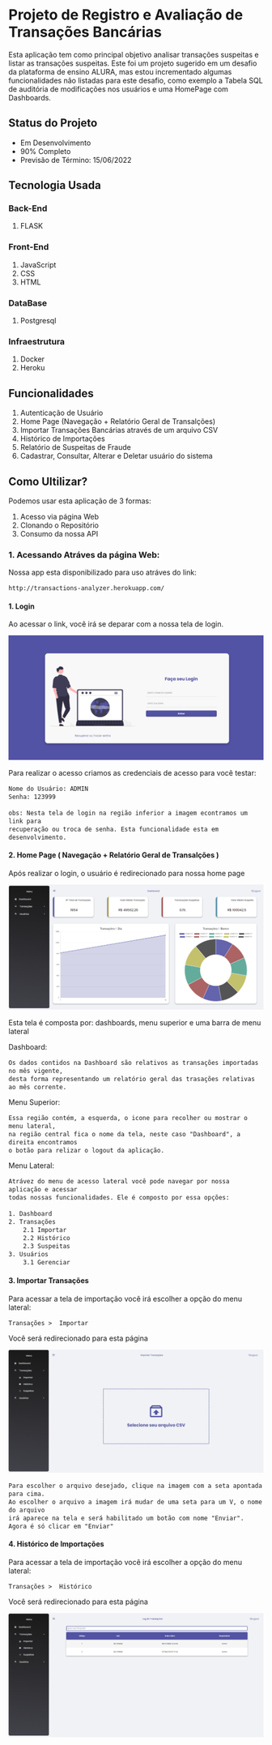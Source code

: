 # Projeto de Registro e Avaliação de Transações Bancárias

Esta aplicação tem como principal objetivo analisar transações suspeitas e listar
as transações suspeitas. Este foi um projeto sugerido em um desafio da plataforma
de ensino ALURA, mas estou incrementado algumas funcionalidades não listadas
para este desafio, como exemplo a Tabela SQL de auditória de modificações
nos usuários e uma HomePage com Dashboards.

## Status do Projeto

- Em Desenvolvimento
- 90% Completo
- Previsão de Término: 15/06/2022

## Tecnologia Usada

### Back-End

1. FLASK

### Front-End

1. JavaScript
2. CSS
3. HTML

### DataBase

1. Postgresql

### Infraestrutura

1. Docker
2. Heroku

## Funcionalidades

1. Autenticação de Usuário
2. Home Page (Navegação + Relatório Geral de Transalções)
3. Importar Transações Bancárias através de um arquivo CSV
4. Histórico de Importações
5. Relatório de Suspeitas de Fraude
6. Cadastrar, Consultar, Alterar e Deletar usuário do sistema

## Como Ultilizar?

Podemos usar esta aplicação de 3 formas:

1. Acesso via página Web
2. Clonando o Repositório
3. Consumo da nossa API

### 1. Acessando Atráves da página Web:

Nossa app esta disponibilizado para uso atráves do link:

    http://transactions-analyzer.herokuapp.com/

#### 1. Login

Ao acessar o link, você irá se deparar com a nossa tela de login.

![](readme/images/login.png)

Para realizar o acesso criamos as credenciais de acesso para você testar:

    Nome do Usuário: ADMIN
    Senha: 123999

    obs: Nesta tela de login na região inferior a imagem econtramos um link para
    recuperação ou troca de senha. Esta funcionalidade esta em desenvolvimento.

#### 2. Home Page ( Navegação + Relatório Geral de Transalções )

Após realizar o login, o usuário é redirecionado para nossa home page

![img.png](readme/images/home-page.png)

Esta tela é composta por: dashboards, menu superior e uma barra de menu lateral

Dashboard:

    Os dados contidos na Dashboard são relativos as transações importadas no mês vigente,
    desta forma representando um relatório geral das trasações relativas ao mês corrente.

Menu Superior:

    Essa região contém, a esquerda, o icone para recolher ou mostrar o menu lateral,
    na região central fica o nome da tela, neste caso "Dashboard", a direita encontramos
    o botão para relizar o logout da aplicação.

Menu Lateral:

    Atrávez do menu de acesso lateral você pode navegar por nossa aplicação e acessar
    todas nossas funcionalidades. Ele é composto por essa opções:
    
    1. Dashboard
    2. Transações
        2.1 Importar
        2.2 Histórico
        2.3 Suspeitas
    3. Usuários
        3.1 Gerenciar

#### 3. Importar Transações

Para acessar a tela de importação você irá escolher a opção do menu lateral:

    Transações >  Importar

Você será redirecionado para esta página

![](readme/images/import-transactions.png)

    Para escolher o arquivo desejado, clique na imagem com a seta apontada para cima.
    Ao escolher o arquivo a imagem irá mudar de uma seta para um V, o nome do arquivo
    irá aparece na tela e será habilitado um botão com nome "Enviar".
    Agora é só clicar em "Enviar"


#### 4. Histórico de Importações

Para acessar a tela de importação você irá escolher a opção do menu lateral:

    Transações >  Histórico

Você será redirecionado para esta página

![](readme/images/transaction-log.png)